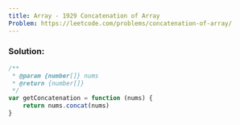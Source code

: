 ```yaml
---
title: Array - 1929 Concatenation of Array
Problem: https://leetcode.com/problems/concatenation-of-array/
---
```


### **Solution:**

```js
/**
 * @param {number[]} nums
 * @return {number[]}
 */
var getConcatenation = function (nums) {
	return nums.concat(nums)
}
```
